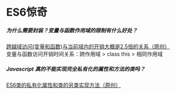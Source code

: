 # ES6惊奇  

##### 为什么需要封装？变量与函数作用域的限制有什么好处？  
[跨越域访问(变量和函数)与当前域内的开销大概是2.5倍的关系（原创）](https://github.com/chaingree/es6-surprise/tree/master/src/territory)  
变量与函数访问开销时间关系：跨作用域 > class this > 相同作用域   

##### Javascript 真的不能实现完全私有化的属性和方法的类吗？
[ES6类的私有化属性和类的另类实现方法（原创）](https://github.com/chaingree/es6-surprise/tree/master/src/class/private)  
